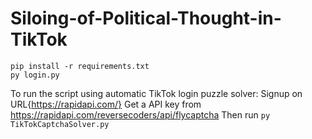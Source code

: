 # Siloing-of-Political-Thought-in-TikTok

```
pip install -r requirements.txt
py login.py
```

To run the script using automatic TikTok login puzzle solver:
Signup on URL{https://rapidapi.com/}
Get a API key from https://rapidapi.com/reversecoders/api/flycaptcha
Then run `py TikTokCaptchaSolver.py`
